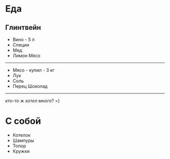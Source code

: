 Еда
====

Глинтвейн
---
 * Вино - 5 л
 * Специи
 * Мед
 * Лимон 
Мясо
---
 * Мясо - купил - 3 кг
 * Лук
 * Соль
 * Перец
Шоколад
---
*кто-то ж хотел много*? =)

С собой
====

 * Котелок
 * Шампуры
 * Топор
 * Кружки

